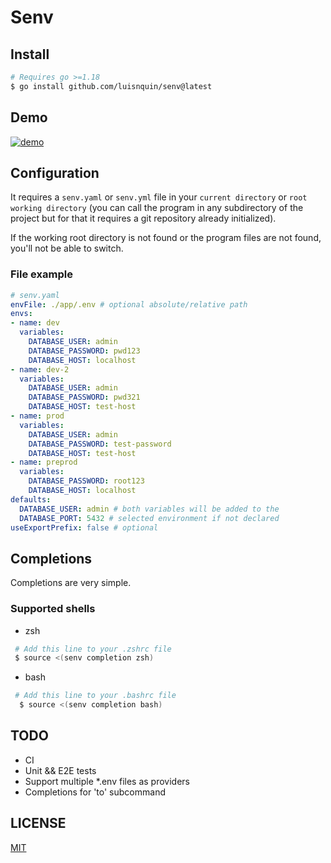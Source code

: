 
# Senv

## Install

```bash
# Requires go >=1.18
$ go install github.com/luisnquin/senv@latest
```

## Demo

[![demo](https://asciinema.org/a/eZrIbb4eDxX0tO7fWyFop2Zg8.svg)](https://asciinema.org/a/eZrIbb4eDxX0tO7fWyFop2Zg8)

## Configuration

It requires a `senv.yaml` or `senv.yml` file in your `current directory` or `root working directory`
(you can call the program in any subdirectory of the project but for that it requires a git repository
already initialized).

If the working root directory is not found or the program files are not found, you'll not be able to switch.

### File example

```yaml
# senv.yaml
envFile: ./app/.env # optional absolute/relative path
envs:
- name: dev
  variables:
    DATABASE_USER: admin
    DATABASE_PASSWORD: pwd123
    DATABASE_HOST: localhost
- name: dev-2
  variables:
    DATABASE_USER: admin
    DATABASE_PASSWORD: pwd321
    DATABASE_HOST: test-host
- name: prod
  variables:
    DATABASE_USER: admin
    DATABASE_PASSWORD: test-password
    DATABASE_HOST: test-host
- name: preprod
  variables:
    DATABASE_PASSWORD: root123
    DATABASE_HOST: localhost
defaults:
  DATABASE_USER: admin # both variables will be added to the
  DATABASE_PORT: 5432 # selected environment if not declared
useExportPrefix: false # optional
```

## Completions

Completions are very simple.

### Supported shells

- zsh

```bash
 # Add this line to your .zshrc file
 $ source <(senv completion zsh)
```

- bash

```bash
 # Add this line to your .bashrc file
  $ source <(senv completion bash)
```

## TODO

- CI
- Unit && E2E tests
- Support multiple *.env files as providers
- Completions for 'to' subcommand

## LICENSE

[MIT](../LICENSE)
